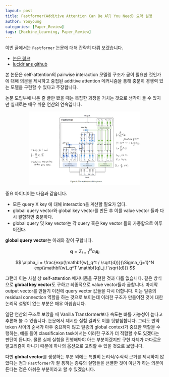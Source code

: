```yaml
---
layout: post
title: Fastformer(Additive Attention Can Be All You Need) 요약 설명
author: Youyoung
categories: [Paper_Review]
tags: [Machine_Learning, Paper_Review]
---
```


이번 글에서는 `Fastformer` 논문에 대해 간략히 다뤄 보겠습니다.  

- [논문 링크](https://arxiv.org/abs/2108.09084)  
- [lucidrians github](https://github.com/lucidrains/fast-transformer-pytorch)  

본 논문은 self-attention의 pairwise interaction 모델링 구조가 굳이 필요한 것인가에 대해 의문을 제시하고 중첩된 additive attention 메커니즘을 통해 충분히 경쟁력 있는 모델을 구현할 수 있다고 주장합니다.  

논문 도입부에 나온 줄 글만 봤을 때는 복잡한 과정을 거치는 것으로 생각이 들 수 있지만 실제로는 매우 쉬운 연산의 연속입니다.  

<center><img src="/public/img/Paper_Review/fastformer.PNG" width="70%"></center>  

중요 아이디어는 다음과 같습니다.  

- 모든 query X key 에 대해 interaction을 계산할 필요가 없다.  
- global query vector와 global key vector를 만든 후 이를 value vector 들과 다시 결합하면 충분하다.  
- global query 및 key vector는 각 query 혹은 key vector 들의 가중합으로 이루어진다.  

**global query vector**는 아래와 같이 구합니다.  

$$ \mathbf{q} = \Sigma_{i=1}^N \alpha_i \mathbf{q}_i $$  

$$ \alpha_i = \frac{exp(\mathbf{w}_q^t / \sqrt{d})}{\Sigma_{j=1}^N exp(\mathbf{w}_q^T \mathbf{q}_j / \sqrt{d})} $$  

그런데 이는 사실 상 self-attention 메커니즘을 구현한 것과 다름 없습니다. 같은 방식으로 **global key vector**도 구하고 최종적으로 value vector들과 곱합니다. 마지막 output vector를 만들기 이전에 query vector 값들을 다시 더합니다. 이는 일종의 residual connection 역할을 하는 것으로 보이는데 이러한 구조가 만들어진 것에 대한 논리적 설명이 없는 부분은 매우 아쉽습니다.  

일단 연산의 구조로 보았을 때 Vanilla Transformer보다 속도는 빠를 가능성이 높다고 추론해 볼 수 있습니다. 논문에서 제시한 실험 결과도 이를 뒷받침합니다. 그리도 만약 token 사이의 순서가 아주 중요하지 않고 일종의 global context가 중요한 역할을 수행하는, 예를 들어 classificaion task에서는 이러한 구조가 더 적합할 수도 있겠다는 판단이 듭니다. 물론 실제 실험을 진행해봐야 아는 부분이겠지만 구현 자체가 까다로운 알고리즘이 아니기 때문에 하나의 옵션으로 고려할 수 있을 것으로 보입니다.  

다만 **global vector**를 생성하는 부분 외에는 특별히 논리적/수식적 근거를 제시하지 않았다는 점과 `Fastformer`가 잘 통하는 종류의 실험들을 선별한 것이 아닌가 하는 의문이 든다는 점은 아쉬운 부분이라고 할 수 있겠습니다.
